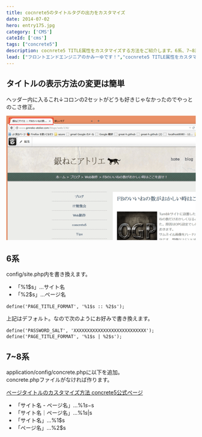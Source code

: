 ```yaml
---
title: cocnrete5のタイトルタグの出力をカスタマイズ
date: 2014-07-02
hero: entry175.jpg
category: ['CMS']
cateId: ['cms']
tags: ["concrete5"]
description: cocnrete5 TITLE属性をカスタマイズする方法をご紹介します。6系、7~8系です。
lead: ["フロントエンドエンジニアのかみーゆです！","cocnrete5 TITLE属性をカスタマイズする方法をご紹介します。6系、7~8系です。"]
---
```


## タイトルの表示方法の変更は簡単
ヘッダー内に入るこれ↓コロンの2セットがどうも好きじゃなかったのでやっとのこさ修正。

![cocnrete5のタイトルタグの出力をカスタマイズ](./images/2014/entry175-1.png)

## 6系
config/site.php内を書き換えます。

* 「%1$s」…サイト名
* 「%2$s」…ページ名

```
define('PAGE_TITLE_FORMAT', '%1$s :: %2$s');
```

上記はデフォルト。なので次のようにお好みで書き換えます。

```
define('PASSWORD_SALT', 'XXXXXXXXXXXXXXXXXXXXXXXXXXX');
define('PAGE_TITLE_FORMAT', '%1$s | %2$s');
```

## 7~8系
application/config/concrete.phpに以下を追加。<br>concrete.phpファイルがなければ作ります。


[ページタイトルのカスタマイズ方法 concrete5公式ページ](http://concrete5-japan.org/help/faq/how_to_customize_page_title/)

* 「サイト名 - ページ名」…%1$s-%2$s
* 「サイト名｜ページ名」…%1$s | %2$s
* 「サイト名」…%1$s
* 「ページ名」…%2$s
